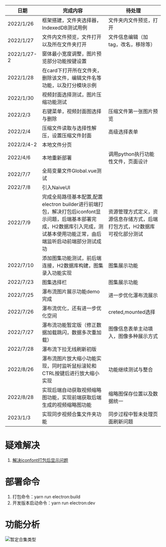 日期|完成内容|待处理
---|---|---
2022/1/26|框架搭建，文件夹选择器，IndexedDB测试用例|文件夹内文件预览，打开
2022/1/27|文件内文件预览，文件打开以及所在文件夹打开|文件信息编辑（加tag，改名，移除等）
2022/1/27-2|窗体最小宽度调整，图片预览部分功能按键设置|
2022/1/28|在card下打开所在文件夹，删除该文件，编辑文件名等功能，以及打分模块示例|
2022/1/30|视频封面选择测试，图片压缩功能测试|
2022/2/3|右键菜单，视频封面图选择与删除|压缩文件第一张图片预览
2022/2/4|压缩文件读取与选择性解压，设置压缩文件封面|高级选择表单
2022/2/4-2|本地文件分页|
2022/4/6|本地重新部署|调用python执行功能性文件，页面设计
2022/7/7|全局变量文件Global.vue测试|
2022/7/8|引入NaiveUI|
2022/7/9|完成全局路径基本配置,配置electron builder进行前端打包，解决打包后iconfont显示问题，后端基本部署完成，H2数据库引入完成，测试基本使用功能正常，由后端监听启动前端部分测试成功|资源管理方式定义，资源信息存储方式，后端打包方式，H2数据库可视化部分测试
2022/7/10|添加图集功能测试，前后端连接，H2数据库构建，图集录入功能实现|图集展示功能
2022/7/23|图集选择栏|图集展示功能
2022/7/25|瀑布流图片展示功能demo完成|进一步优化瀑布流展示
2022/7/26|瀑布流优化，还有进一步优化空间|creted,mounted选择
2022/7/27|瀑布流功能暂定版（修正数据加载跳闪，数据多次重加载）|图像信息表单主动填入，图像多种展示方式
2022/7/28|瀑布流下拉无线刷新初版|
2022/8/26|瀑布流图片放大缩小功能实现，同时监听鼠标滚轮和CTRL按键后进行放大缩小实现|功能继续测试与整合
2022/8/28|实现后端自动获取视频缩略图功能，实现前端获取后端生成的视频缩略图功能|缩略图保存位置以及数据统一
2023/1/3|实现同步视频合集文件夹功能|同步过程中暂未处理页面刷新问题


# 疑难解决
1. [解决iconfont打包后显示问题](https://blog.csdn.net/qq_29712303/article/details/125002316)


# 部署命令
1. 打包命令：yarn run electron:build
2. 开发版本启动命令：yarn run electron:dev  


# 功能分析
![暂定合集类型](https://ywrbyimg.oss-cn-chengdu.aliyuncs.com/img/%E6%9C%AA%E5%91%BD%E5%90%8D%E7%99%BD%E6%9D%BFdhuahdshahdsa22.jpg)
